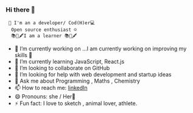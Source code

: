 ### Hi there 👋

     👩‍ I'm an a developer/ Cod(H)er💻
      Open source enthusiast ☺️
      📚📖🖋️I am a learner 📚📖🖋️
- 🔭 I’m currently working on ...I am currently  working on improving my skills 🤖
- 🌱 I’m currently learning JavaScript, React.js
- 👯 I’m looking to collaborate on GitHub
- 🤔 I’m looking for help with web development and startup ideas
- 💬 Ask me about Programming , Maths , Chemistry
- 📫 How to reach me: [linkedIn](https://www.linkedin.com/in/prachi-nandi-461641198/)
- 😄 Pronouns: she / Her👩
- ⚡ Fun fact: I love to sketch , animal lover, athlete.



